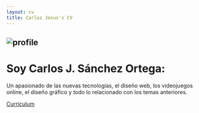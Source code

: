 ```yaml
---
layout: cv
title: Carlos Jesus's CV
---
```

## ![profile](https://carlosjsanch3z.github.io/images/profile.jpg)

# Soy Carlos J. Sánchez Ortega:

Un apasionado de las nuevas tecnologías, el diseño web, los videojuegos online, el diseño gráfico y todo lo relacionado con los temas anteriores.


[Curriculum](https://carlosjsanch3z.github.io/about)
